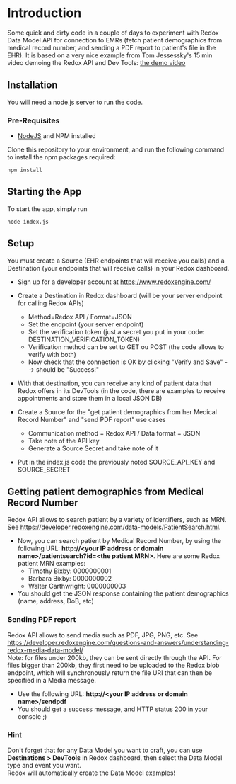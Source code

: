 # Introduction

Some quick and dirty code in a couple of days to experiment with Redox Data Model API for connection to EMRs (fetch patient demographics from medical record number, and sending a PDF report to patient's file in the EHR).
It is based on a very nice example from Tom Jessessky's 15 min video demoing the Redox API and Dev Tools: [the demo video](https://www.youtube.com/watch?v=4_CURkT_fCo) 

## Installation
You will need a node.js server to run the code. 

### Pre-Requisites
- [NodeJS](https://nodejs.org) and NPM installed

Clone this repository to your environment, and run the following command to install the npm packages required:
```
npm install
```

## Starting the App
To start the app, simply run
```
node index.js
```  

## Setup
You must create a Source (EHR endpoints that will receive you calls) and a Destination (your endpoints that will receive calls) in your Redox dashboard.

- Sign up for a developer account at https://www.redoxengine.com/
- Create a Destination in Redox dashboard (will be your server endpoint for calling Redox APIs)
  - Method=Redox API / Format=JSON
  - Set the endpoint (your server endpoint) 
  - Set the verification token (just a secret you put in your code: DESTINATION_VERIFICATION_TOKEN)
  - Verification method can be set to GET ou POST (the code allows to verify with both) 
  - Now check that the connection is OK by clicking "Verify and Save" --> should be "Success!"
- With that destination, you can receive any kind of patient data that Redox offers in its DevTools (in the code, there are examples to receive appointments and store them in a local JSON DB)

- Create a Source for the "get patient demographics from her Medical Record Number" and "send PDF report" use cases
  - Communication method = Redox API / Data format = JSON
  - Take note of the API key
  - Generate a Source Secret and take note of it

- Put in the index.js code the previously noted SOURCE_API_KEY and SOURCE_SECRET

## Getting patient demographics from Medical Record Number
Redox API allows to search patient by a variety of identifiers, such as MRN. See https://developer.redoxengine.com/data-models/PatientSearch.html.  

- Now, you can search patient by Medical Record Number, by using the following URL: **http://&lt;your IP address or domain name&gt;/patientsearch?id=&lt;the patient MRN&gt;**.  Here are some Redox patient MRN examples:
  - Timothy Bixby: 0000000001
  - Barbara Bixby: 0000000002
  - Walter Carthwright: 0000000003
- You should get the JSON response containing the patient demographics (name, address, DoB, etc)

### Sending PDF report
Redox API allows to send media such as PDF, JPG, PNG, etc. See https://developer.redoxengine.com/questions-and-answers/understanding-redox-media-data-model/  
Note: for files under 200kb, they can be sent directly through the API. For files bigger than 200kb, they first need to be uploaded to the Redox blob endpoint, which will synchronously return the file URI that can then be specified in a Media message.

- Use the following URL: **http://&lt;your IP address or domain name&gt;/sendpdf**
- You should get a success message, and HTTP status 200 in your console ;)

### Hint
Don't forget that for any Data Model you want to craft, you can use **Destinations > DevTools** in Redox dashboard, then select the Data Model type and event you want.  
Redox will automatically create the Data Model examples!
